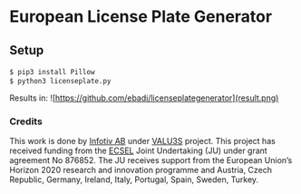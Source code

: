 # European License Plate Generator

## Setup

```
$ pip3 install Pillow
$ python3 licenseplate.py
```
Results in:
![https://github.com/ebadi/licenseplategenerator](result.png)

### Credits

This work is done by [Infotiv AB](https://www.infotiv.se) under [VALU3S](https://valu3s.eu) project. This project has received funding from the [ECSEL](https://www.ecsel.eu) Joint Undertaking (JU) under grant agreement No 876852. The JU receives support from the European Union’s Horizon 2020 research and innovation programme and Austria, Czech Republic, Germany, Ireland, Italy, Portugal, Spain, Sweden, Turkey.

